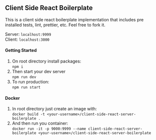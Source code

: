 ## Client Side React Boilerplate
This is a client side react boilerplate implementation that includes pre installed tests, lint, prettier, etc. Feel free to fork it.<br>

Server: `localhost:9999`<br>
Client: `localhost:3000`

#### Getting Started
1. On root directory install packages:<br>
`npm i`
2. Then start your dev server<br>
`npm run dev`
3. To run production:<br>
`npm run start`

#### Docker
1. In root directory just create an image with:<br>
`docker build -t <your-username>/client-side-react-server-boilerplate .`
2. And then run you container:<br>
`docker run -it -p 9000:9999 --name client-side-react-server-boilerplate <your-username>/client-side-react-server-boilerplate
`